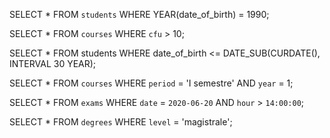 <!-- es. n. 1 -->

SELECT *
FROM `students`
WHERE YEAR(date_of_birth) = 1990;

<!-- es. n. 2 -->

SELECT *
FROM `courses`
WHERE `cfu` > 10;

<!-- es. n. 3 -->

SELECT * 
FROM students 
WHERE date_of_birth <= DATE_SUB(CURDATE(), INTERVAL 30 YEAR);

<!-- es. n. 4 -->

SELECT *
FROM `courses`
WHERE `period` = 'I semestre' AND `year` = 1;

<!-- es. n. 5 -->

SELECT *
FROM `exams`
WHERE `date` = `2020-06-20` AND `hour` > `14:00:00`;

<!-- es. n. 6 -->

SELECT *
FROM `degrees`
WHERE `level` = 'magistrale';

<!-- es. n. 7 -->